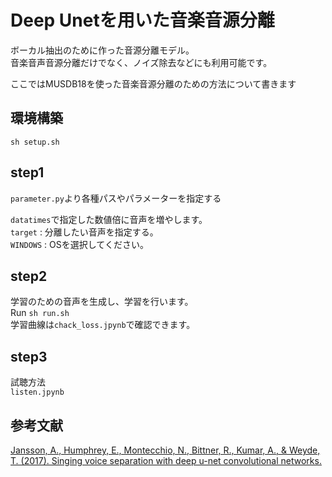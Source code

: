 # Deep Unetを用いた音楽音源分離

ボーカル抽出のために作った音源分離モデル。<br>
音楽音声音源分離だけでなく、ノイズ除去などにも利用可能です。

ここではMUSDB18を使った音楽音源分離のための方法について書きます

## 環境構築
`sh setup.sh`

## step1
`parameter.py`より各種パスやパラメーターを指定する

`datatimes`で指定した数値倍に音声を増やします。<br>
`target` : 分離したい音声を指定する。<br>
`WINDOWS` : OSを選択してください。<br>

## step2
学習のための音声を生成し、学習を行います。<br>
Run `sh run.sh`<br>
学習曲線は`chack_loss.jpynb`で確認できます。

## step3
試聴方法<br>
`listen.jpynb`

## 参考文献
[Jansson, A., Humphrey, E., Montecchio, N., Bittner, R., Kumar, A., & Weyde, T. (2017). Singing voice separation with deep u-net convolutional networks.](https://openaccess.city.ac.uk/id/eprint/19289/)
